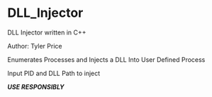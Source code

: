 # DLL_Injector
DLL Injector written in C++

Author: Tyler Price

Enumerates Processes and Injects a DLL Into User Defined Process

Input PID and DLL Path to inject

***USE RESPONSIBLY***
